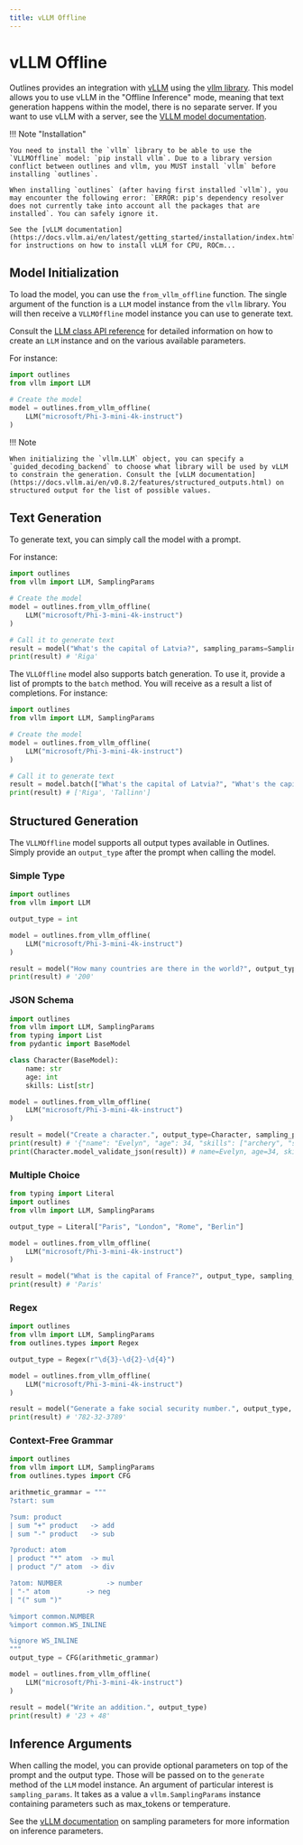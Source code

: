 ```yaml
---
title: vLLM Offline
---
```


# vLLM Offline

Outlines provides an integration with [vLLM](https://docs.vllm.ai/en/latest/) using the [vllm library](https://github.com/vllm-project/vllm). This model allows you to use vLLM in the "Offline Inference" mode, meaning that text generation happens within the model, there is no separate server. If you want to use vLLM with a server, see the [VLLM model documentation](./vllm.md).

!!! Note "Installation"

    You need to install the `vllm` library to be able to use the `VLLMOffline` model: `pip install vllm`. Due to a library version conflict between outlines and vllm, you MUST install `vllm` before installing `outlines`.

    When installing `outlines` (after having first installed `vllm`), you may encounter the following error: `ERROR: pip's dependency resolver does not currently take into account all the packages that are installed`. You can safely ignore it.

    See the [vLLM documentation](https://docs.vllm.ai/en/latest/getting_started/installation/index.html) for instructions on how to install vLLM for CPU, ROCm...

## Model Initialization

To load the model, you can use the `from_vllm_offline` function. The single argument of the function is a `LLM` model instance from the `vllm` library. You will then receive a `VLLMOffline` model instance you can use to generate text.

Consult the [LLM class API reference](https://docs.vllm.ai/en/latest/api/vllm/index.html#vllm.LLM) for detailed information on how to create an `LLM` instance and on the various available parameters.

For instance:

```python
import outlines
from vllm import LLM

# Create the model
model = outlines.from_vllm_offline(
    LLM("microsoft/Phi-3-mini-4k-instruct")
)
```

!!! Note

    When initializing the `vllm.LLM` object, you can specify a `guided_decoding_backend` to choose what library will be used by vLLM to constrain the generation. Consult the [vLLM documentation](https://docs.vllm.ai/en/v0.8.2/features/structured_outputs.html) on structured output for the list of possible values.

## Text Generation

To generate text, you can simply call the model with a prompt.

For instance:

```python
import outlines
from vllm import LLM, SamplingParams

# Create the model
model = outlines.from_vllm_offline(
    LLM("microsoft/Phi-3-mini-4k-instruct")
)

# Call it to generate text
result = model("What's the capital of Latvia?", sampling_params=SamplingParams(max_tokens=20))
print(result) # 'Riga'
```

The `VLLOffline` model also supports batch generation. To use it, provide a list of prompts to the `batch` method. You will receive as a result a list of completions. For instance:

```python
import outlines
from vllm import LLM, SamplingParams

# Create the model
model = outlines.from_vllm_offline(
    LLM("microsoft/Phi-3-mini-4k-instruct")
)

# Call it to generate text
result = model.batch(["What's the capital of Latvia?", "What's the capital of Estonia"], sampling_params=SamplingParams(max_tokens=20))
print(result) # ['Riga', 'Tallinn']
```

## Structured Generation

The `VLLMOffline` model supports all output types available in Outlines. Simply provide an `output_type` after the prompt when calling the model.

### Simple Type

```python
import outlines
from vllm import LLM

output_type = int

model = outlines.from_vllm_offline(
    LLM("microsoft/Phi-3-mini-4k-instruct")
)

result = model("How many countries are there in the world?", output_type)
print(result) # '200'
```

### JSON Schema

```python
import outlines
from vllm import LLM, SamplingParams
from typing import List
from pydantic import BaseModel

class Character(BaseModel):
    name: str
    age: int
    skills: List[str]

model = outlines.from_vllm_offline(
    LLM("microsoft/Phi-3-mini-4k-instruct")
)

result = model("Create a character.", output_type=Character, sampling_params=SamplingParams(frequency_penalty=1.5, max_tokens=200))
print(result) # '{"name": "Evelyn", "age": 34, "skills": ["archery", "stealth", "alchemy"]}'
print(Character.model_validate_json(result)) # name=Evelyn, age=34, skills=['archery', 'stealth', 'alchemy']
```

### Multiple Choice

```python
from typing import Literal
import outlines
from vllm import LLM, SamplingParams

output_type = Literal["Paris", "London", "Rome", "Berlin"]

model = outlines.from_vllm_offline(
    LLM("microsoft/Phi-3-mini-4k-instruct")
)

result = model("What is the capital of France?", output_type, sampling_params=SamplingParams(temperature=0))
print(result) # 'Paris'
```

### Regex

```python
import outlines
from vllm import LLM, SamplingParams
from outlines.types import Regex

output_type = Regex(r"\d{3}-\d{2}-\d{4}")

model = outlines.from_vllm_offline(
    LLM("microsoft/Phi-3-mini-4k-instruct")
)

result = model("Generate a fake social security number.", output_type, sampling_params=SamplingParams(top_p=0.1))
print(result) # '782-32-3789'
```

### Context-Free Grammar

```python
import outlines
from vllm import LLM, SamplingParams
from outlines.types import CFG

arithmetic_grammar = """
?start: sum

?sum: product
| sum "+" product   -> add
| sum "-" product   -> sub

?product: atom
| product "*" atom  -> mul
| product "/" atom  -> div

?atom: NUMBER           -> number
| "-" atom         -> neg
| "(" sum ")"

%import common.NUMBER
%import common.WS_INLINE

%ignore WS_INLINE
"""
output_type = CFG(arithmetic_grammar)

model = outlines.from_vllm_offline(
    LLM("microsoft/Phi-3-mini-4k-instruct")
)

result = model("Write an addition.", output_type)
print(result) # '23 + 48'
```

## Inference Arguments

When calling the model, you can provide optional parameters on top of the prompt and the output type. Those will be passed on to the `generate` method of the `LLM` model instance. An argument of particular interest is `sampling_params`. It takes as a value a `vllm.SamplingParams` instance containing parameters such as max_tokens or temperature.

See the [vLLM documentation](https://docs.vllm.ai/en/latest/api/vllm/sampling_params.html#vllm.sampling_params.SamplingParams) on sampling parameters for more information on inference parameters.
